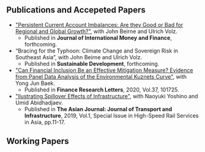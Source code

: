 ## Publications and Accepeted Papers
* ["Persistent Current Account Imbalances: Are they Good or Bad for Regional and Global Growth?"](https://www.sciencedirect.com/science/article/pii/S0261560621000383?via%3Dihub), with John
Beirne and Ulrich Volz.  
  * Published in **Journal of International Money and Finance**, forthcoming.
* “Bracing for the Typhoon: Climate Change and Sovereign Risk in Southeast Asia”, with John
Beirne and Ulrich Volz.  
  * Published in **Sustainable Development**, forthcoming.
* ["Can Financial Inclusion Be an Effective Mitigation Measure? Evidence from Panel Data Analysis of the Environmental Kuznets Curve"](https://www.sciencedirect.com/science/article/pii/S1544612319314849?dgcid=rss_sd_all), with Yong Jun Baek.  
  * Published in **Finance Research Letters**, 2020, Vol.37, 101725.
* ["llustrating Spillover Effects of Infrastructure"](https://www.adb.org/publications/high-speed-rail-services-asia), with Naoyuki Yoshino and Umid Abidhadjaev.  
  * Published in **The Asian Journal: Journal of Transport and Infrastructure**, 2019, Vol.1, Special Issue in High-Speed Rail Services in Asia, pp.11-17.

## Working Papers
